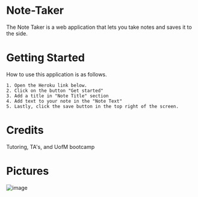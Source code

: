 # Note-Taker
The Note Taker is a web application that lets you take notes and saves it to the side.

# Getting Started
How to use this application is as follows.

    1. Open the Heroku link below.
    2. Click on the button "Get started"
    3. Add a title in "Note Title" section
    4. Add text to your note in the "Note Text"
    5. Lastly, click the save button in the top right of the screen.

 # Credits
 Tutoring, TA's, and UofM bootcamp

 # Pictures
![image](https://github.com/atan39/Note-Taker/assets/126987766/b74446f1-92ee-4153-aae6-6f8b9923f921)
